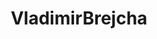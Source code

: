 ---
title: VladimirBrejcha
github: https://github.com/VladimirBrejcha
mode: dark
transition: 1.4s
score: 38.3
archetype:
- Descriptive
---